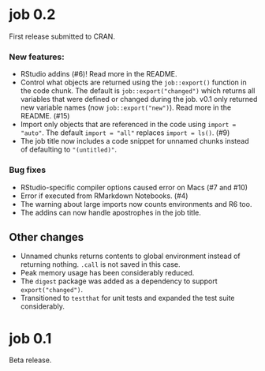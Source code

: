 # job 0.2
First release submitted to CRAN.

### New features:

 * RStudio addins (#6)! Read more in the README.
 * Control what objects are returned using the `job::export()` function in the code chunk. The default is `job::export("changed")` which returns all variables that were defined or changed during the job. v0.1 only returned new variable names (now `job::export("new")`). Read more in the README. (#15)
 * Import only objects that are referenced in the code using `import = "auto"`. The default `import = "all"` replaces `import = ls()`. (#9)
 * The job title now includes a code snippet for unnamed chunks instead of defaulting to `"(untitled)"`.


### Bug fixes

 * RStudio-specific compiler options caused error on Macs (#7 and #10)
 * Error if executed from RMarkdown Notebooks. (#4)
 * The warning about large imports now counts environments and R6 too.
 * The addins can now handle apostrophes in the job title.


## Other changes

 * Unnamed chunks returns contents to global environment instead of returning nothing. `.call` is not saved in this case.
 * Peak memory usage has been considerably reduced.
 * The `digest` package was added as a dependency to support `export("changed")`.
 * Transitioned to `testthat` for unit tests and expanded the test suite considerably.



# job 0.1
Beta release.
